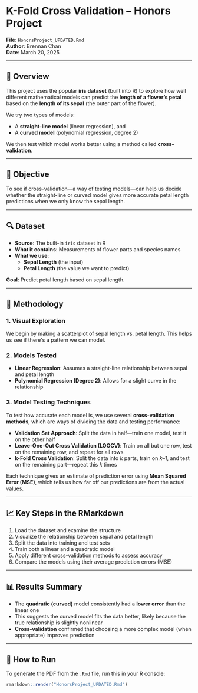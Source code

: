 # K-Fold Cross Validation – Honors Project

**File**: `HonorsProject_UPDATED.Rmd`  
**Author**: Brennan Chan  
**Date**: March 20, 2025

---

## 📘 Overview

This project uses the popular **iris dataset** (built into R) to explore how well different mathematical models can predict the **length of a flower’s petal** based on the **length of its sepal** (the outer part of the flower).

We try two types of models:
- A **straight-line model** (linear regression), and  
- A **curved model** (polynomial regression, degree 2)

We then test which model works better using a method called **cross-validation**.

---

## 🧠 Objective

To see if cross-validation—a way of testing models—can help us decide whether the straight-line or curved model gives more accurate petal length predictions when we only know the sepal length.

---

## 🔍 Dataset

- **Source**: The built-in `iris` dataset in R  
- **What it contains**: Measurements of flower parts and species names  
- **What we use**:
  - **Sepal Length** (the input)
  - **Petal Length** (the value we want to predict)

**Goal**: Predict petal length based on sepal length.

---

## 🧪 Methodology

### 1. Visual Exploration

We begin by making a scatterplot of sepal length vs. petal length. This helps us see if there's a pattern we can model.

### 2. Models Tested

- **Linear Regression**: Assumes a straight-line relationship between sepal and petal length  
- **Polynomial Regression (Degree 2)**: Allows for a slight curve in the relationship

### 3. Model Testing Techniques

To test how accurate each model is, we use several **cross-validation methods**, which are ways of dividing the data and testing performance:

- **Validation Set Approach**: Split the data in half—train one model, test it on the other half  
- **Leave-One-Out Cross Validation (LOOCV)**: Train on all but one row, test on the remaining row, and repeat for all rows  
- **k-Fold Cross Validation**: Split the data into *k* parts, train on *k–1*, and test on the remaining part—repeat this *k* times

Each technique gives an estimate of prediction error using **Mean Squared Error (MSE)**, which tells us how far off our predictions are from the actual values.

---

## 📈 Key Steps in the RMarkdown

1. Load the dataset and examine the structure  
2. Visualize the relationship between sepal and petal length  
3. Split the data into training and test sets  
4. Train both a linear and a quadratic model  
5. Apply different cross-validation methods to assess accuracy  
6. Compare the models using their average prediction errors (MSE)

---

## 📊 Results Summary

- The **quadratic (curved)** model consistently had a **lower error** than the linear one  
- This suggests the curved model fits the data better, likely because the true relationship is slightly nonlinear  
- **Cross-validation** confirmed that choosing a more complex model (when appropriate) improves prediction

---

## 💾 How to Run

To generate the PDF from the `.Rmd` file, run this in your R console:

```r
rmarkdown::render("HonorsProject_UPDATED.Rmd")

